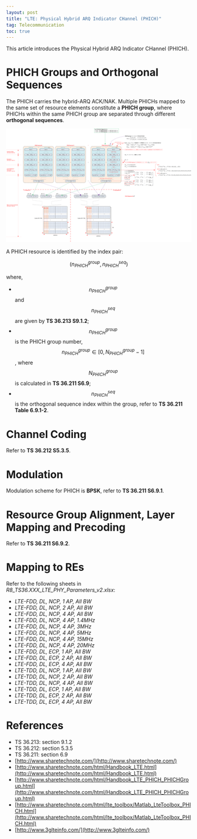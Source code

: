 ```yaml
---
layout: post
title: "LTE: Physical Hybrid ARQ Indicator CHannel (PHICH)"
tag: Telecommunication
toc: true
---
```


This article introduces the Physical Hybrid ARQ Indicator CHannel (PHICH).

<!--more-->

# PHICH Groups and Orthogonal Sequences

The PHICH carries the hybrid-ARQ ACK/NAK. Multiple PHICHs mapped to the same set of resource elements constitute a **PHICH group**, where PHICHs within the same PHICH group are separated through different **orthogonal sequences**.

![R8_TS36.211_S6.9_PHICH](/assets/R8_TS36.211_S6.9_PHICH.png)

A PHICH resource is identified by the index pair:

$$(n^{group}_{PHICH}, n^{seq}_{PHICH})$$

where,

* $$n^{group}_{PHICH}$$ and $$n^{seq}_{PHICH}$$ are given by **TS 36.213 S9.1.2**;
* $$n^{group}_{PHICH}$$ is the PHICH group number, $$n^{group}_{PHICH} \in [0, N^{group}_{PHICH}-1]$$, where $$N^{group}_{PHICH}$$ is calculated in **TS 36.211 S6.9**;
* $$n^{seq}_{PHICH}$$ is the orthogonal sequence index within the group, refer to **TS 36.211 Table 6.9.1-2**.

# Channel Coding

Refer to **TS 36.212 S5.3.5**.

# Modulation

Modulation scheme for PHICH is **BPSK**, refer to **TS 36.211 S6.9.1**.

# Resource Group Alignment, Layer Mapping and Precoding

Refer to **TS 36.211 S6.9.2**.

# Mapping to REs

Refer to the following sheets in *R8_TS36.XXX_LTE_PHY_Parameters_v2.xlsx*:

* *LTE-FDD, DL, NCP, 1 AP, All BW*
* *LTE-FDD, DL, NCP, 2 AP, All BW*
* *LTE-FDD, DL, NCP, 4 AP, All BW*
* *LTE-FDD, DL, NCP, 4 AP, 1.4MHz*
* *LTE-FDD, DL, NCP, 4 AP, 3MHz*
* *LTE-FDD, DL, NCP, 4 AP, 5MHz*
* *LTE-FDD, DL, NCP, 4 AP, 15MHz*
* *LTE-FDD, DL, NCP, 4 AP, 20MHz*
* *LTE-FDD, DL, ECP, 1 AP, All BW*
* *LTE-FDD, DL, ECP, 2 AP, All BW*
* *LTE-FDD, DL, ECP, 4 AP, All BW*
* *LTE-TDD, DL, NCP, 1 AP, All BW*
* *LTE-TDD, DL, NCP, 2 AP, All BW*
* *LTE-TDD, DL, NCP, 4 AP, All BW*
* *LTE-TDD, DL, ECP, 1 AP, All BW*
* *LTE-TDD, DL, ECP, 2 AP, All BW*
* *LTE-TDD, DL, ECP, 4 AP, All BW*

# References

* TS 36.213: section 9.1.2
* TS 36.212: section 5.3.5
* TS 36.211: section 6.9
* [http://www.sharetechnote.com/](http://www.sharetechnote.com/)
* [http://www.sharetechnote.com/html/Handbook_LTE.html](http://www.sharetechnote.com/html/Handbook_LTE.html)
* [http://www.sharetechnote.com/html/Handbook_LTE_PHICH_PHICHGroup.html](http://www.sharetechnote.com/html/Handbook_LTE_PHICH_PHICHGroup.html)
* [http://www.sharetechnote.com/html/lte_toolbox/Matlab_LteToolbox_PHICH.html](http://www.sharetechnote.com/html/lte_toolbox/Matlab_LteToolbox_PHICH.html)
* [http://www.3glteinfo.com/](http://www.3glteinfo.com/)
